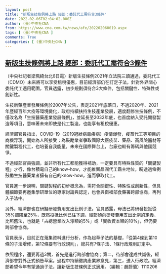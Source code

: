 ```yaml
---
layout: post
title: "新版生技條例將上路 經部：委託代工需符合3條件"
date: 2022-02-06T02:04:02.000Z
author: (臺)中央社CNA
from: https://www.cna.com.tw/news/afe/202202060019.aspx
tags: [ (臺)中央社CNA ]
comments: True
categories: [ (臺)中央社CNA ]
---
```

<!--1644113042000-->
[新版生技條例將上路 經部：委託代工需符合3條件](https://www.cna.com.tw/news/afe/202202060019.aspx)
------

<div>
<div></div><div><p>（中央社記者梁珮綺台北6日電）新版生技條例2021年立法院三讀通過，委託代工（CDMO）未來將可以享受租稅優惠，目前經濟部仍在訂定子法，針對外界關心委託代工適用範圍，官員透露，初步規劃須符合3大條件，包括關鍵性、特殊性或創新性。</p><p>生技新藥產業發展條例於2007年公告，表定2021年底落日，不過2020年、2021年歷經百年大疫等環境變化，政府持續扶持生技產業發展，適度翻修生技條例，不僅改名為「生技醫藥產業發展條例」，並延長至2032年底，也首度納入受託開發製造等項目，意味著未來即使是代工製造，也能享有租稅優惠。</p><p>經濟部官員指出，COVID-19（2019冠狀病毒疾病）疫情爆發，疫苗代工等項目的商機浮現，開始為人所接受；為鼓勵業者爭取國際大廠疫苗、藥品、高風險醫材等關鍵製程代工，也培養自我能量，未來在國際舞台上，台廠也較有籌碼與他國競爭。</p><p>不過經部官員強調，並非所有代工都能獲得補助，一定要具有特殊性質的「關鍵製程」才行，像台積電自己的know-how，才能維繫晶圓代工霸主地位，盼透過條例鼓勵生技醫藥業者擁有自己的know-how，進而爭取代工。</p><p>官員進一步說明，關鍵製程的初步概念為，需符合關鍵性、特殊性或創新性，但具體細節要再邀集學研單位的專家討論與認定，也會與衛福部食藥署跨部協商，再列入子法中。</p><p>另外，經濟部也在研擬研發費用支出比例子法，官員透露，母法已將研發投抵從35%調降至25%，既然投抵比例已往下調，經部傾向研發費用支出比例的定義，比照舊法，也就是「占總營業收入淨額的5%」或「實收資本額的10%」，但仍要跨部會協商。</p><p>官員表示，目前正在蒐集資料進行分析，作為起草子法的基礎，「從第4條到第10條的子法增修，第12條要有行政規則」，總共有7條子法、1條行政規則訂定中。</p><p>依照程序，還要再過3關，首先是進行跨部會協商；第二，待部會達成共識後，經濟部會對外正式預告草案，過程中持續徵詢產業界意見，第三，送入行政院。經濟部希望今年有望通過子法，讓新版生技條例正式適用。（編輯：趙蔚蘭）1110206</p></div>
</div>
